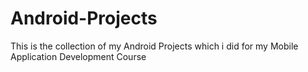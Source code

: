 # Android-Projects
This is the collection of my Android Projects which i did for my Mobile Application Development Course
